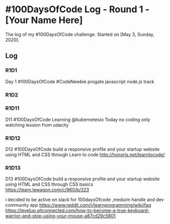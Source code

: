 # #100DaysOfCode Log - Round 1 - [Your Name Here]

The log of my #100DaysOfCode challenge. Started on [May 3, Sunday, 2020].

## Log

### R1D1 
Day 1 #100DaysOfCode #CodeNewbie progate javascript node.js track

### R1D2

### R1D11
D11 #100DaysOfCode Learning 
@kubernetesio
Today no coding only watching lession from udacity 


### R1D12
D12 #100DaysOfCode 
build a responsive profile and your startup website using HTML and CSS through 
Learn to code http://honoris.net/learntocode/

### R1D13
D13 #100DaysOfCode 
build a responsive profile and your startup website using HTML and CSS through 
CSS basics https://learn.lewagon.com/c/960/b/323

i decided to be active on slack for 100daysOfcode ,meduim handle and dev community app
https://www.reddit.com/r/learnprogramming/wiki/faq
https://levelup.gitconnected.com/how-to-become-a-true-keyboard-warrior-and-stop-using-your-mouse-a87cd29c5801
